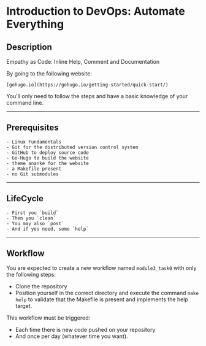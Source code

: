 # Introduction to DevOps: Automate Everything

## Description

Empathy as Code: Inline Help, Comment and Documentation

By going to the following website:

    [gohugo.io](https://gohugo.io/getting-started/quick-start/)

You'll only need to follow the steps and have a basic knowledge of your command line.

---

## Prerequisites

    - Linux Fundamentals
    - Git for the distributed version control system
    - GitHub to deploy source code
    - Go-Hugo to build the website
    - theme ananke for the website
    - a Makefile present
    - no Git submodules

---

## LifeCycle

    - First you `build`
    - Then you `clean`
    - You may also `post`
    - And if you need, some `help`

---

## Workflow

You are expected to create a new workflow named `module3_task0` with only the following steps:

- Clone the repository
- Position yourself in the correct directory and execute the command `make help` to validate that the Makefile is present and implements the help target.

This workflow must be triggered:

- Each time there is new code pushed on your repository
- And once per day (whatever time you want).